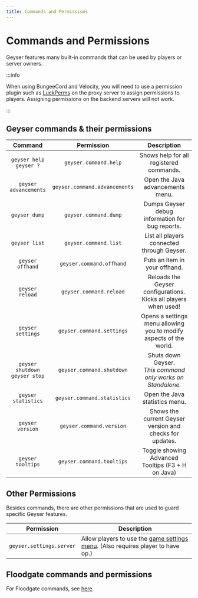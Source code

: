 ```yaml
---
title: Commands and Permissions
---
```


# Commands and Permissions

Geyser features many built-in commands that can be used by players or server owners.

:::info

When using BungeeCord and Velocity, you will need to use a permission plugin such as <a href="https://luckperms.net/">LuckPerms</a>
on the proxy server to assign permissions to players. Assigning permissions on the backend servers will not work.

:::

## Geyser commands & their permissions

|                Command                 |           Permission           |                             Description                             |
|:--------------------------------------:|:------------------------------:|:-------------------------------------------------------------------:|
|     `geyser help` <br/> `geyser ?`     |     `geyser.command.help`      |               Shows help for all registered commands.               |
|         `geyser advancements`          | `geyser.command.advancements`  |                  Open the Java advancements menu.                   |
|             `geyser dump`              |     `geyser.command.dump`      |           Dumps Geyser debug information for bug reports.           |
|             `geyser list`              |     `geyser.command.list`      |             List all players connected through Geyser.              |
|            `geyser offhand`            |    `geyser.command.offhand`    |                    Puts an item in your offhand.                    |
|            `geyser reload`             |    `geyser.command.reload`     |   Reloads the Geyser configurations. Kicks all players when used!   |
|           `geyser settings`            |   `geyser.command.settings`    | Opens a settings menu allowing you to modify aspects of the world.  |
| `geyser shutdown` <br/> `geyser stop`  |   `geyser.command.shutdown`    |   Shuts down Geyser.<br/>*This command only works on Standalone.*   |
|          `geyser statistics`           |  `geyser.command.statistics`   |                   Open the Java statistics menu.                    |
|            `geyser version`            |    `geyser.command.version`    |      Shows the current Geyser version and checks for updates.       |
|           `geyser tooltips`            |   `geyser.command.tooltips`    |          Toggle showing Advanced Tooltips (F3 + H on Java)          |

## Other Permissions

Besides commands, there are other permissions that are used to guard specific Geyser features.

| Permission               | Description                                                                                                |
|--------------------------|------------------------------------------------------------------------------------------------------------|
| `geyser.settings.server` | Allow players to use the [game settings menu](/img/wiki/game_menu.png). (Also requires player to have op.) |

## Floodgate commands and permissions

For Floodgate commands, see [here](/floodgate/commands/).
